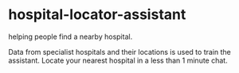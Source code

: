 # hospital-locator-assistant
helping people find a nearby hospital.

Data from specialist hospitals and their locations is used to train the assistant. Locate your nearest hospital in a less than 1 minute chat.
